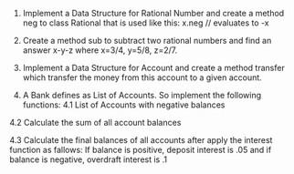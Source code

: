 1. Implement a Data Structure for Rational Number and create a method neg to class Rational that is used like this:
x.neg // evaluates to -x

2. Create a method sub to subtract two rational numbers and find an answer  x-y-z where x=3/4, y=5/8, z=2/7.

3. Implement a Data Structure for Account and create a method transfer which transfer the money from this account to a given account.

4. A Bank defines as List of Accounts. So implement the following functions:
4.1 List of Accounts with negative balances

4.2 Calculate the sum of all account balances

4.3 Calculate the final balances of all accounts after apply the interest function as fallows: If balance is positive, deposit interest is .05  and if balance is negative, overdraft interest is .1
